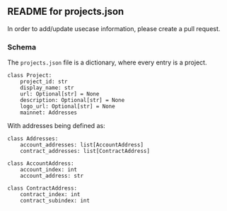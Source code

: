 ## README for projects.json
In order to add/update usecase information, please create a pull request.

### Schema
The `projects.json` file is a dictionary, where every entry is a project.

```
class Project:
    project_id: str
    display_name: str
    url: Optional[str] = None
    description: Optional[str] = None
    logo_url: Optional[str] = None
    mainnet: Addresses
```

With addresses being defined as:


```
class Addresses:
    account_addresses: list[AccountAddress]
    contract_addresses: list[ContractAddress]

class AccountAddress:
    account_index: int
    account_address: str
    
class ContractAddress:
    contract_index: int
    contract_subindex: int

```

